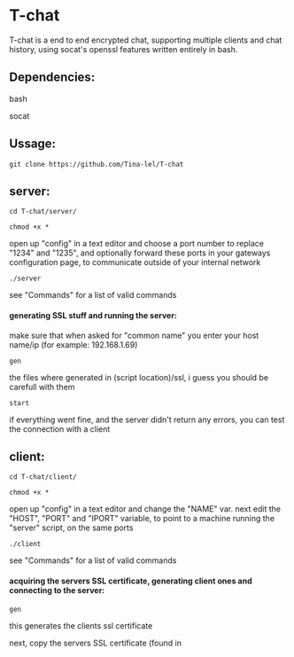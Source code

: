 # T-chat
T-chat is a end to end encrypted chat, supporting multiple clients and chat history, using socat's openssl features written entirely in bash.

Dependencies:
-
bash

socat

Ussage:
-
```
git clone https://github.com/Tina-lel/T-chat
```
## server:

```
cd T-chat/server/
```
```
chmod +x *
```

open up "config" in a text editor and choose a port number to replace "1234" and "1235", and optionally forward these ports in your gateways configuration page, to communicate outside of your internal network

```
./server
```

see "Commands" for a list of valid commands

#### generating SSL stuff and running the server:

make sure that when asked for "common name" you enter your host name/ip (for example: 192.168.1.69)
```
gen
```
the files where generated in (script location)/ssl, i guess you should be carefull with them
```
start
```
if everything went fine, and the server didn't return any errors, you can test the connection with a client

## client:

```
cd T-chat/client/
```
```
chmod +x *
```

open up "config" in a text editor and change the "NAME" var. next edit the "HOST", "PORT" and "IPORT" variable, to point to a machine running the "server" script, on the same ports

```
./client
```

see "Commands" for a list of valid commands

#### acquiring the servers SSL certificate, generating client ones and connecting to the server:

```
gen
```

this generates the clients ssl certificate

next, copy the servers SSL certificate (found in <script location>/ssl/server.crt on the server side) to the client, move it to <script location>/ssl/, and rename it to the same thing you entered in the $HOST variable in the client config just with a .crt at the end

then, on the client, run:

```
connect
```
if the server was running, and everything went fine, you should now see a blank screen, with a blinking cursor.

in order to chat hit "CTRL+C" and type something, then press enter. for a help message type "!help" and "!exit" to disconnect and exit

Commands:
-

### server:

help: this message

start: start the server

stop: kill the server

gen: generate SSL files

exit: exit the script

### client:

help: this message

connect: connects you to the server

gen: generate SSL files

exit: exit the script

